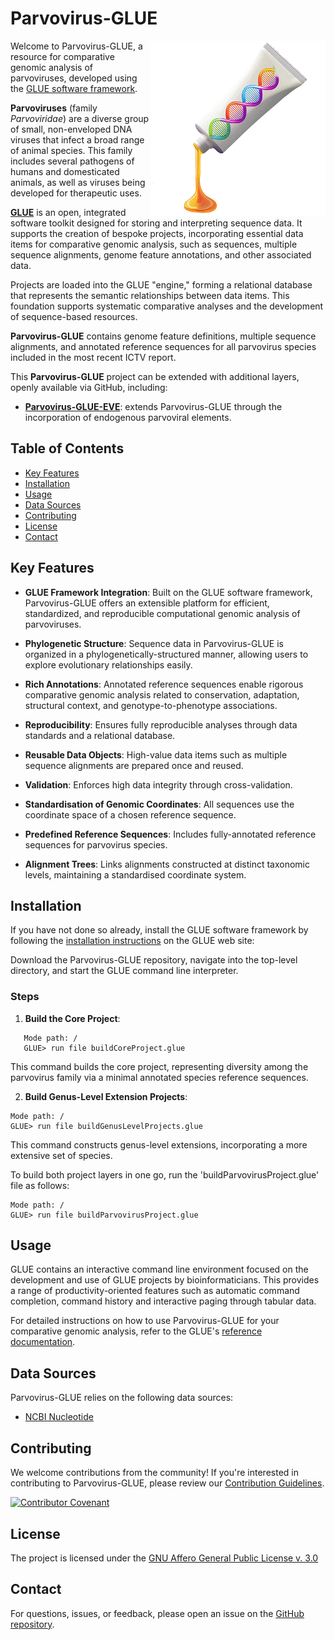 # Parvovirus-GLUE

<img src="md/parvo-glue-logo.png" align="right" alt="" width="280"/>

Welcome to Parvovirus-GLUE, a resource for comparative genomic analysis of parvoviruses, developed using the [GLUE software framework](https://github.com/giffordlabcvr/gluetools).

**Parvoviruses** (family *Parvoviridae*) are a diverse group of small, non-enveloped DNA viruses that infect a broad range of animal species. This family includes several pathogens of humans and domesticated animals, as well as viruses being developed for therapeutic uses.

**[GLUE](https://github.com/giffordlabcvr/gluetools)** is an open, integrated software toolkit designed for storing and interpreting sequence data. It supports the creation of bespoke projects, incorporating essential data items for comparative genomic analysis, such as sequences, multiple sequence alignments, genome feature annotations, and other associated data.

Projects are loaded into the GLUE "engine," forming a relational database that represents the semantic relationships between data items. This foundation supports systematic comparative analyses and the development of sequence-based resources.

**Parvovirus-GLUE** contains genome feature definitions, multiple sequence alignments, and annotated reference sequences for all parvovirus species included in the most recent ICTV report.

This **Parvovirus-GLUE**  project can be extended with additional layers, openly available via GitHub, including:

  - **[Parvovirus-GLUE-EVE](https://github.com/giffordlabcvr/Parvovirus-GLUE-EVE)**: extends Parvovirus-GLUE through the incorporation of endogenous parvoviral elements.

## Table of Contents

- [Key Features](#key-features)
- [Installation](#installation)
- [Usage](#usage)
- [Data Sources](#data-sources)
- [Contributing](#contributing)
- [License](#license)
- [Contact](#contact)

## Key Features


- **GLUE Framework Integration**: Built on the GLUE software framework, Parvovirus-GLUE offers an extensible platform for efficient, standardized, and reproducible computational genomic analysis of parvoviruses.

- **Phylogenetic Structure**: Sequence data in Parvovirus-GLUE is organized in a phylogenetically-structured manner, allowing users to explore evolutionary relationships easily.

- **Rich Annotations**: Annotated reference sequences enable rigorous comparative genomic analysis related to conservation, adaptation, structural context, and genotype-to-phenotype associations.
  
- **Reproducibility**: Ensures fully reproducible analyses through data standards and a relational database.
  
- **Reusable Data Objects**: High-value data items such as multiple sequence alignments are prepared once and reused.
  
- **Validation**: Enforces high data integrity through cross-validation.
  
- **Standardisation of Genomic Coordinates**: All sequences use the coordinate space of a chosen reference sequence.
  
- **Predefined Reference Sequences**: Includes fully-annotated reference sequences for parvovirus species.
  
- **Alignment Trees**: Links alignments constructed at distinct taxonomic levels, maintaining a standardised coordinate system.
  

## Installation

If you have not done so already, install the GLUE software framework by following the [installation instructions](http://glue-tools.cvr.gla.ac.uk/#/installation) on the GLUE web site: 

Download the Parvovirus-GLUE repository, navigate into the top-level directory, and start the GLUE command line interpreter.

### Steps

1. **Build the Core Project**:
   
```
   Mode path: /
   GLUE> run file buildCoreProject.glue
```

This command builds the core project, representing diversity among the parvovirus family via a minimal annotated species reference sequences.

2. **Build Genus-Level Extension Projects**:

```
Mode path: /
GLUE> run file buildGenusLevelProjects.glue
```

This command constructs genus-level extensions, incorporating a more extensive set of species.

To build both project layers in one go, run the 'buildParvovirusProject.glue' file as follows:

```
Mode path: /
GLUE> run file buildParvovirusProject.glue
```

## Usage

GLUE contains an interactive command line environment focused on the development and use of GLUE projects by bioinformaticians. This provides a range of productivity-oriented features such as automatic command completion, command history and interactive paging through tabular data. 

For detailed instructions on how to use Parvovirus-GLUE for your comparative genomic analysis, refer to the GLUE's [reference documentation](http://glue-tools.cvr.gla.ac.uk/).

## Data Sources

Parvovirus-GLUE relies on the following data sources:

- [NCBI Nucleotide](https://www.ncbi.nlm.nih.gov/nuccore)


## Contributing

We welcome contributions from the community! If you're interested in contributing to Parvovirus-GLUE, please review our [Contribution Guidelines](./md/CONTRIBUTING.md).

[![Contributor Covenant](https://img.shields.io/badge/Contributor%20Covenant-2.1-4baaaa.svg)](./md/code_of_conduct.md)


## License

The project is licensed under the [GNU Affero General Public License v. 3.0](https://www.gnu.org/licenses/agpl-3.0.en.html)

## Contact

For questions, issues, or feedback, please open an issue on the [GitHub repository](https://github.com/giffordlabcvr/Parvovirus-GLUE/issues).

